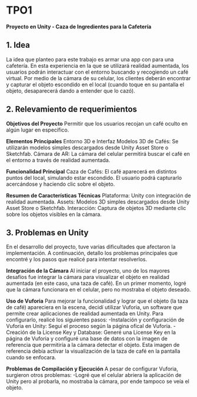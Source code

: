 # TPO1
**Proyecto en Unity - Caza de Ingredientes para la Cafetería**

## 1. Idea
La idea que planteo para este trabajo es armar una app con para una cafetería. En esta experiencia en la que se utilizará realidad aumentada, los usuarios podrán interactuar con el entorno buscando y recogiendo un café virtual. Por medio de la cámara de su celular, los clientes deberán encontrar y capturar el objeto escondido en el local (cuando toque en su pantalla el objeto, desaparecerá dando a entender que lo cazó).

## 2. Relevamiento de requerimientos
**Objetivos del Proyecto**
Permitir que los usuarios recojan un café oculto en algún lugar en específico.

**Elementos Principales**
Entorno 3D e Interfaz
Modelos 3D de Cafés: Se utilizarán modelos simples descargados desde Unity Asset Store o Sketchfab.
Cámara de AR: La cámara del celular permitirá buscar el café en el entorno a través de realidad aumentada.

**Funcionalidad Principal**
Caza de Cafés: El café aparecerá en distintos puntos del local, simulando estar escondido. El usuario podrá capturarlo acercándose y haciendo clic sobre el objeto.

**Resumen de Características Técnicas**
Plataforma: Unity con integración de realidad aumentada.
Assets: Modelos 3D simples descargados desde Unity Asset Store o Sketchfab.
Interacción: Captura de objetos 3D mediante clic sobre los objetos visibles en la cámara.

## 3. Problemas en Unity
En el desarrollo del proyecto, tuve varias dificultades que afectaron la implementación. A continuación, detallo los problemas principales que encontré y los pasos que realicé para intentar resolverlos.

**Integración de la Cámara**
Al iniciar el proyecto, uno de los mayores desafíos fue integrar la cámara para visualizar el objeto en realidad aumentada (en este caso, una taza de café). En un primer momento, logré que la cámara funcionara en el celular, pero no mostraba el objeto deseado. 

**Uso de Vuforia**
Para mejorar la funcionalidad y lograr que el objeto (la taza de café) apareciera en la escena, decidí utilizar Vuforia, un software que permite crear aplicaciones de realidad aumentada en Unity. Para configurarlo, realicé los siguientes pasos:
-Instalación y configuración de Vuforia en Unity: Seguí el proceso según la página ofical de Vuforia.
-Creación de la License Key y Database: Generé una License Key en la página de Vuforia y configuré una base de datos con la imagen de referencia que permitiría a la cámara detectar el objeto. Esta imagen de referencia debía activar la visualización de la taza de café en la pantalla cuando se enfocara.

**Problemas de Compilación y Ejecución**
A pesar de configurar Vuforia, surgieron otros problemas:
-Logré que el celular abriera la aplicación de Unity pero al probarla, no mostraba la cámara, por ende tampoco se veía el objeto.
